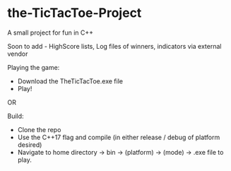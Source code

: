 # the-TicTacToe-Project

A small project for fun in C++

Soon to add - HighScore lists, Log files of winners, indicators via external vendor

Playing the game:
 - Download the TheTicTacToe.exe file
 - Play!
 
OR

Build:
 - Clone the repo
 - Use the C++17 flag and compile (in either release / debug of platform desired)
 - Navigate to home directory -> bin -> (platform) -> (mode) -> .exe file to play.
